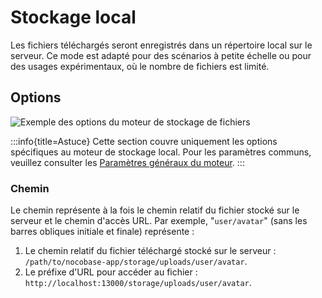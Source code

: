 # Stockage local

Les fichiers téléchargés seront enregistrés dans un répertoire local sur le serveur. Ce mode est adapté pour des scénarios à petite échelle ou pour des usages expérimentaux, où le nombre de fichiers est limité.

## Options

![Exemple des options du moteur de stockage de fichiers](https://static-docs.nocobase.com/20240529115151.png)

:::info{title=Astuce}
Cette section couvre uniquement les options spécifiques au moteur de stockage local. Pour les paramètres communs, veuillez consulter les [Paramètres généraux du moteur](./index.md#general-engine-parameters).
:::

### Chemin

Le chemin représente à la fois le chemin relatif du fichier stocké sur le serveur et le chemin d'accès URL. Par exemple, "`user/avatar`" (sans les barres obliques initiale et finale) représente :

1. Le chemin relatif du fichier téléchargé stocké sur le serveur : `/path/to/nocobase-app/storage/uploads/user/avatar`.
2. Le préfixe d'URL pour accéder au fichier : `http://localhost:13000/storage/uploads/user/avatar`.
